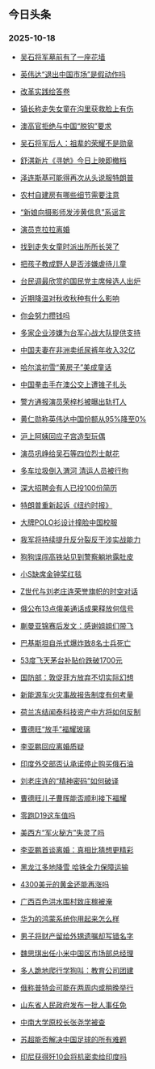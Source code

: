 ## 今日头条 
### 2025-10-18

+ [吴石将军墓前有了一座花墙](https://www.toutiao.com/trending/7561375879373717554/?category_name=topic_innerflow&event_type=hot_board&log_pb=%257B%2522category_name%2522%253A%2522topic_innerflow%2522%252C%2522cluster_type%2522%253A%25228%2522%252C%2522enter_from%2522%253A%2522click_category%2522%252C%2522entrance_hotspot%2522%253A%2522outside%2522%252C%2522event_type%2522%253A%2522hot_board%2522%252C%2522hot_board_cluster_id%2522%253A%25227561375879373717554%2522%252C%2522hot_board_impr_id%2522%253A%25222025101800131776C557C1BEE67539B866%2522%252C%2522jump_page%2522%253A%2522hot_board_page%2522%252C%2522location%2522%253A%2522news_hot_card%2522%252C%2522page_location%2522%253A%2522hot_board_page%2522%252C%2522source%2522%253A%2522trending_tab%2522%252C%2522style_id%2522%253A%252240132%2522%252C%2522title%2522%253A%2522%25E5%2590%25B4%25E7%259F%25B3%25E5%25B0%2586%25E5%2586%259B%25E5%25A2%2593%25E5%2589%258D%25E6%259C%2589%25E4%25BA%2586%25E4%25B8%2580%25E5%25BA%25A7%25E8%258A%25B1%25E5%25A2%2599%2522%257D&rank=&style_id=40132&topic_id=7561375879373717554)

+ [英伟达“退出中国市场”是假动作吗](https://www.toutiao.com/trending/7562176599236283947/?category_name=topic_innerflow&event_type=hot_board&log_pb=%257B%2522category_name%2522%253A%2522topic_innerflow%2522%252C%2522cluster_type%2522%253A%252213%2522%252C%2522enter_from%2522%253A%2522click_category%2522%252C%2522entrance_hotspot%2522%253A%2522outside%2522%252C%2522event_type%2522%253A%2522hot_board%2522%252C%2522hot_board_cluster_id%2522%253A%25227562176599236283947%2522%252C%2522hot_board_impr_id%2522%253A%25222025101800131776C557C1BEE67539B866%2522%252C%2522jump_page%2522%253A%2522hot_board_page%2522%252C%2522location%2522%253A%2522news_hot_card%2522%252C%2522page_location%2522%253A%2522hot_board_page%2522%252C%2522source%2522%253A%2522trending_tab%2522%252C%2522style_id%2522%253A%252240132%2522%252C%2522title%2522%253A%2522%25E8%258B%25B1%25E4%25BC%259F%25E8%25BE%25BE%25E2%2580%259C%25E9%2580%2580%25E5%2587%25BA%25E4%25B8%25AD%25E5%259B%25BD%25E5%25B8%2582%25E5%259C%25BA%25E2%2580%259D%25E6%2598%25AF%25E5%2581%2587%25E5%258A%25A8%25E4%25BD%259C%25E5%2590%2597%2522%257D&rank=&style_id=40132&topic_id=7562176599236283947)

+ [改革实践绘答卷](https://www.toutiao.com/article/7562087715139895808)

+ [镇长称走失女童在沟里获救脸上有伤](https://www.toutiao.com/trending/7562059366439079474/?category_name=topic_innerflow&event_type=hot_board&log_pb=%257B%2522category_name%2522%253A%2522topic_innerflow%2522%252C%2522cluster_type%2522%253A%25221%2522%252C%2522enter_from%2522%253A%2522click_category%2522%252C%2522entrance_hotspot%2522%253A%2522outside%2522%252C%2522event_type%2522%253A%2522hot_board%2522%252C%2522hot_board_cluster_id%2522%253A%25227562059366439079474%2522%252C%2522hot_board_impr_id%2522%253A%25222025101800131776C557C1BEE67539B866%2522%252C%2522jump_page%2522%253A%2522hot_board_page%2522%252C%2522location%2522%253A%2522news_hot_card%2522%252C%2522page_location%2522%253A%2522hot_board_page%2522%252C%2522source%2522%253A%2522trending_tab%2522%252C%2522style_id%2522%253A%252240132%2522%252C%2522title%2522%253A%2522%25E9%2595%2587%25E9%2595%25BF%25E7%25A7%25B0%25E8%25B5%25B0%25E5%25A4%25B1%25E5%25A5%25B3%25E7%25AB%25A5%25E5%259C%25A8%25E6%25B2%259F%25E9%2587%258C%25E8%258E%25B7%25E6%2595%2591%25E8%2584%25B8%25E4%25B8%258A%25E6%259C%2589%25E4%25BC%25A4%2522%257D&rank=&style_id=40132&topic_id=7562059366439079474)

+ [澳高官拒绝与中国“脱钩”要求](https://www.toutiao.com/trending/7561541683737968682/?category_name=topic_innerflow&event_type=hot_board&log_pb=%257B%2522category_name%2522%253A%2522topic_innerflow%2522%252C%2522cluster_type%2522%253A%25226%2522%252C%2522enter_from%2522%253A%2522click_category%2522%252C%2522entrance_hotspot%2522%253A%2522outside%2522%252C%2522event_type%2522%253A%2522hot_board%2522%252C%2522hot_board_cluster_id%2522%253A%25227561541683737968682%2522%252C%2522hot_board_impr_id%2522%253A%25222025101800131776C557C1BEE67539B866%2522%252C%2522jump_page%2522%253A%2522hot_board_page%2522%252C%2522location%2522%253A%2522news_hot_card%2522%252C%2522page_location%2522%253A%2522hot_board_page%2522%252C%2522source%2522%253A%2522trending_tab%2522%252C%2522style_id%2522%253A%252240132%2522%252C%2522title%2522%253A%2522%25E6%25BE%25B3%25E9%25AB%2598%25E5%25AE%2598%25E6%258B%2592%25E7%25BB%259D%25E4%25B8%258E%25E4%25B8%25AD%25E5%259B%25BD%25E2%2580%259C%25E8%2584%25B1%25E9%2592%25A9%25E2%2580%259D%25E8%25A6%2581%25E6%25B1%2582%2522%257D&rank=&style_id=40132&topic_id=7561541683737968682)

+ [吴石将军后人：祖辈的荣耀不是勋章](https://www.toutiao.com/trending/7561625021995843626/?category_name=topic_innerflow&event_type=hot_board&log_pb=%257B%2522category_name%2522%253A%2522topic_innerflow%2522%252C%2522cluster_type%2522%253A%25226%2522%252C%2522enter_from%2522%253A%2522click_category%2522%252C%2522entrance_hotspot%2522%253A%2522outside%2522%252C%2522event_type%2522%253A%2522hot_board%2522%252C%2522hot_board_cluster_id%2522%253A%25227561625021995843626%2522%252C%2522hot_board_impr_id%2522%253A%25222025101800131776C557C1BEE67539B866%2522%252C%2522jump_page%2522%253A%2522hot_board_page%2522%252C%2522location%2522%253A%2522news_hot_card%2522%252C%2522page_location%2522%253A%2522hot_board_page%2522%252C%2522source%2522%253A%2522trending_tab%2522%252C%2522style_id%2522%253A%252240132%2522%252C%2522title%2522%253A%2522%25E5%2590%25B4%25E7%259F%25B3%25E5%25B0%2586%25E5%2586%259B%25E5%2590%258E%25E4%25BA%25BA%25EF%25BC%259A%25E7%25A5%2596%25E8%25BE%2588%25E7%259A%2584%25E8%258D%25A3%25E8%2580%2580%25E4%25B8%258D%25E6%2598%25AF%25E5%258B%258B%25E7%25AB%25A0%2522%257D&rank=&style_id=40132&topic_id=7561625021995843626)

+ [舒淇新片《寻她》今日上映即撤档](https://www.toutiao.com/trending/7562009852328083483/?category_name=topic_innerflow&event_type=hot_board&log_pb=%257B%2522category_name%2522%253A%2522topic_innerflow%2522%252C%2522cluster_type%2522%253A%25226%2522%252C%2522enter_from%2522%253A%2522click_category%2522%252C%2522entrance_hotspot%2522%253A%2522outside%2522%252C%2522event_type%2522%253A%2522hot_board%2522%252C%2522hot_board_cluster_id%2522%253A%25227562009852328083483%2522%252C%2522hot_board_impr_id%2522%253A%25222025101800131776C557C1BEE67539B866%2522%252C%2522jump_page%2522%253A%2522hot_board_page%2522%252C%2522location%2522%253A%2522news_hot_card%2522%252C%2522page_location%2522%253A%2522hot_board_page%2522%252C%2522source%2522%253A%2522trending_tab%2522%252C%2522style_id%2522%253A%252240132%2522%252C%2522title%2522%253A%2522%25E8%2588%2592%25E6%25B7%2587%25E6%2596%25B0%25E7%2589%2587%25E3%2580%258A%25E5%25AF%25BB%25E5%25A5%25B9%25E3%2580%258B%25E4%25BB%258A%25E6%2597%25A5%25E4%25B8%258A%25E6%2598%25A0%25E5%258D%25B3%25E6%2592%25A4%25E6%25A1%25A3%2522%257D&rank=&style_id=40132&topic_id=7562009852328083483)

+ [泽连斯基可能得再次从头说服特朗普](https://www.toutiao.com/trending/7561736617245838889/?category_name=topic_innerflow&event_type=hot_board&log_pb=%257B%2522category_name%2522%253A%2522topic_innerflow%2522%252C%2522cluster_type%2522%253A%25221%2522%252C%2522enter_from%2522%253A%2522click_category%2522%252C%2522entrance_hotspot%2522%253A%2522outside%2522%252C%2522event_type%2522%253A%2522hot_board%2522%252C%2522hot_board_cluster_id%2522%253A%25227561736617245838889%2522%252C%2522hot_board_impr_id%2522%253A%25222025101800131776C557C1BEE67539B866%2522%252C%2522jump_page%2522%253A%2522hot_board_page%2522%252C%2522location%2522%253A%2522news_hot_card%2522%252C%2522page_location%2522%253A%2522hot_board_page%2522%252C%2522source%2522%253A%2522trending_tab%2522%252C%2522style_id%2522%253A%252240132%2522%252C%2522title%2522%253A%2522%25E6%25B3%25BD%25E8%25BF%259E%25E6%2596%25AF%25E5%259F%25BA%25E5%258F%25AF%25E8%2583%25BD%25E5%25BE%2597%25E5%2586%258D%25E6%25AC%25A1%25E4%25BB%258E%25E5%25A4%25B4%25E8%25AF%25B4%25E6%259C%258D%25E7%2589%25B9%25E6%259C%2597%25E6%2599%25AE%2522%257D&rank=&style_id=40132&topic_id=7561736617245838889)

+ [农村自建房有哪些细节需要注意](https://www.toutiao.com/trending/7561988317844095039/?category_name=topic_innerflow&event_type=hot_board&log_pb=%257B%2522category_name%2522%253A%2522topic_innerflow%2522%252C%2522cluster_type%2522%253A%252210%2522%252C%2522enter_from%2522%253A%2522click_category%2522%252C%2522entrance_hotspot%2522%253A%2522outside%2522%252C%2522event_type%2522%253A%2522hot_board%2522%252C%2522hot_board_cluster_id%2522%253A%25227561988317844095039%2522%252C%2522hot_board_impr_id%2522%253A%25222025101800131776C557C1BEE67539B866%2522%252C%2522jump_page%2522%253A%2522hot_board_page%2522%252C%2522location%2522%253A%2522news_hot_card%2522%252C%2522page_location%2522%253A%2522hot_board_page%2522%252C%2522source%2522%253A%2522trending_tab%2522%252C%2522style_id%2522%253A%252240132%2522%252C%2522title%2522%253A%2522%25E5%2586%259C%25E6%259D%2591%25E8%2587%25AA%25E5%25BB%25BA%25E6%2588%25BF%25E6%259C%2589%25E5%2593%25AA%25E4%25BA%259B%25E7%25BB%2586%25E8%258A%2582%25E9%259C%2580%25E8%25A6%2581%25E6%25B3%25A8%25E6%2584%258F%2522%257D&rank=&style_id=40132&topic_id=7561988317844095039)

+ [“新娘向摄影师发涉黄信息”系谣言](https://www.toutiao.com/trending/7561730630703222323/?category_name=topic_innerflow&event_type=hot_board&log_pb=%257B%2522category_name%2522%253A%2522topic_innerflow%2522%252C%2522cluster_type%2522%253A%25222%2522%252C%2522enter_from%2522%253A%2522click_category%2522%252C%2522entrance_hotspot%2522%253A%2522outside%2522%252C%2522event_type%2522%253A%2522hot_board%2522%252C%2522hot_board_cluster_id%2522%253A%25227561730630703222323%2522%252C%2522hot_board_impr_id%2522%253A%25222025101800131776C557C1BEE67539B866%2522%252C%2522jump_page%2522%253A%2522hot_board_page%2522%252C%2522location%2522%253A%2522news_hot_card%2522%252C%2522page_location%2522%253A%2522hot_board_page%2522%252C%2522source%2522%253A%2522trending_tab%2522%252C%2522style_id%2522%253A%252240132%2522%252C%2522title%2522%253A%2522%25E2%2580%259C%25E6%2596%25B0%25E5%25A8%2598%25E5%2590%2591%25E6%2591%2584%25E5%25BD%25B1%25E5%25B8%2588%25E5%258F%2591%25E6%25B6%2589%25E9%25BB%2584%25E4%25BF%25A1%25E6%2581%25AF%25E2%2580%259D%25E7%25B3%25BB%25E8%25B0%25A3%25E8%25A8%2580%2522%257D&rank=&style_id=40132&topic_id=7561730630703222323)

+ [演员克拉拉离婚](https://www.toutiao.com/trending/7561995985908695082/?category_name=topic_innerflow&event_type=hot_board&log_pb=%257B%2522category_name%2522%253A%2522topic_innerflow%2522%252C%2522cluster_type%2522%253A%25226%2522%252C%2522enter_from%2522%253A%2522click_category%2522%252C%2522entrance_hotspot%2522%253A%2522outside%2522%252C%2522event_type%2522%253A%2522hot_board%2522%252C%2522hot_board_cluster_id%2522%253A%25227561995985908695082%2522%252C%2522hot_board_impr_id%2522%253A%25222025101800131776C557C1BEE67539B866%2522%252C%2522jump_page%2522%253A%2522hot_board_page%2522%252C%2522location%2522%253A%2522news_hot_card%2522%252C%2522page_location%2522%253A%2522hot_board_page%2522%252C%2522source%2522%253A%2522trending_tab%2522%252C%2522style_id%2522%253A%252240132%2522%252C%2522title%2522%253A%2522%25E6%25BC%2594%25E5%2591%2598%25E5%2585%258B%25E6%258B%2589%25E6%258B%2589%25E7%25A6%25BB%25E5%25A9%259A%2522%257D&rank=&style_id=40132&topic_id=7561995985908695082)

+ [找到走失女童时派出所所长哭了](https://www.toutiao.com/trending/7561737908265664562/?category_name=topic_innerflow&event_type=hot_board&log_pb=%257B%2522category_name%2522%253A%2522topic_innerflow%2522%252C%2522cluster_type%2522%253A%25226%2522%252C%2522enter_from%2522%253A%2522click_category%2522%252C%2522entrance_hotspot%2522%253A%2522outside%2522%252C%2522event_type%2522%253A%2522hot_board%2522%252C%2522hot_board_cluster_id%2522%253A%25227561737908265664562%2522%252C%2522hot_board_impr_id%2522%253A%25222025101800131776C557C1BEE67539B866%2522%252C%2522jump_page%2522%253A%2522hot_board_page%2522%252C%2522location%2522%253A%2522news_hot_card%2522%252C%2522page_location%2522%253A%2522hot_board_page%2522%252C%2522source%2522%253A%2522trending_tab%2522%252C%2522style_id%2522%253A%252240132%2522%252C%2522title%2522%253A%2522%25E6%2589%25BE%25E5%2588%25B0%25E8%25B5%25B0%25E5%25A4%25B1%25E5%25A5%25B3%25E7%25AB%25A5%25E6%2597%25B6%25E6%25B4%25BE%25E5%2587%25BA%25E6%2589%2580%25E6%2589%2580%25E9%2595%25BF%25E5%2593%25AD%25E4%25BA%2586%2522%257D&rank=&style_id=40132&topic_id=7561737908265664562)

+ [把孩子教成野人是否涉嫌虐待儿童](https://www.toutiao.com/trending/7561737897838428199/?category_name=topic_innerflow&event_type=hot_board&log_pb=%257B%2522category_name%2522%253A%2522topic_innerflow%2522%252C%2522cluster_type%2522%253A%25228%2522%252C%2522enter_from%2522%253A%2522click_category%2522%252C%2522entrance_hotspot%2522%253A%2522outside%2522%252C%2522event_type%2522%253A%2522hot_board%2522%252C%2522hot_board_cluster_id%2522%253A%25227561737897838428199%2522%252C%2522hot_board_impr_id%2522%253A%25222025101800131776C557C1BEE67539B866%2522%252C%2522jump_page%2522%253A%2522hot_board_page%2522%252C%2522location%2522%253A%2522news_hot_card%2522%252C%2522page_location%2522%253A%2522hot_board_page%2522%252C%2522source%2522%253A%2522trending_tab%2522%252C%2522style_id%2522%253A%252240132%2522%252C%2522title%2522%253A%2522%25E6%258A%258A%25E5%25AD%25A9%25E5%25AD%2590%25E6%2595%2599%25E6%2588%2590%25E9%2587%258E%25E4%25BA%25BA%25E6%2598%25AF%25E5%2590%25A6%25E6%25B6%2589%25E5%25AB%258C%25E8%2599%2590%25E5%25BE%2585%25E5%2584%25BF%25E7%25AB%25A5%2522%257D&rank=&style_id=40132&topic_id=7561737897838428199)

+ [台民调最欣赏的国民党主席候选人出炉](https://www.toutiao.com/trending/7562141341514206756/?category_name=topic_innerflow&event_type=hot_board&log_pb=%257B%2522category_name%2522%253A%2522topic_innerflow%2522%252C%2522cluster_type%2522%253A%252213%2522%252C%2522enter_from%2522%253A%2522click_category%2522%252C%2522entrance_hotspot%2522%253A%2522outside%2522%252C%2522event_type%2522%253A%2522hot_board%2522%252C%2522hot_board_cluster_id%2522%253A%25227562141341514206756%2522%252C%2522hot_board_impr_id%2522%253A%25222025101800131776C557C1BEE67539B866%2522%252C%2522jump_page%2522%253A%2522hot_board_page%2522%252C%2522location%2522%253A%2522news_hot_card%2522%252C%2522page_location%2522%253A%2522hot_board_page%2522%252C%2522source%2522%253A%2522trending_tab%2522%252C%2522style_id%2522%253A%252240132%2522%252C%2522title%2522%253A%2522%25E5%258F%25B0%25E6%25B0%2591%25E8%25B0%2583%25E6%259C%2580%25E6%25AC%25A3%25E8%25B5%258F%25E7%259A%2584%25E5%259B%25BD%25E6%25B0%2591%25E5%2585%259A%25E4%25B8%25BB%25E5%25B8%25AD%25E5%2580%2599%25E9%2580%2589%25E4%25BA%25BA%25E5%2587%25BA%25E7%2582%2589%2522%257D&rank=&style_id=40132&topic_id=7562141341514206756)

+ [近期降温对秋收秋种有什么影响](https://www.toutiao.com/trending/7561736617245871657/?category_name=topic_innerflow&event_type=hot_board&log_pb=%257B%2522category_name%2522%253A%2522topic_innerflow%2522%252C%2522cluster_type%2522%253A%25221%2522%252C%2522enter_from%2522%253A%2522click_category%2522%252C%2522entrance_hotspot%2522%253A%2522outside%2522%252C%2522event_type%2522%253A%2522hot_board%2522%252C%2522hot_board_cluster_id%2522%253A%25227561736617245871657%2522%252C%2522hot_board_impr_id%2522%253A%25222025101800131776C557C1BEE67539B866%2522%252C%2522jump_page%2522%253A%2522hot_board_page%2522%252C%2522location%2522%253A%2522news_hot_card%2522%252C%2522page_location%2522%253A%2522hot_board_page%2522%252C%2522source%2522%253A%2522trending_tab%2522%252C%2522style_id%2522%253A%252240132%2522%252C%2522title%2522%253A%2522%25E8%25BF%2591%25E6%259C%259F%25E9%2599%258D%25E6%25B8%25A9%25E5%25AF%25B9%25E7%25A7%258B%25E6%2594%25B6%25E7%25A7%258B%25E7%25A7%258D%25E6%259C%2589%25E4%25BB%2580%25E4%25B9%2588%25E5%25BD%25B1%25E5%2593%258D%2522%257D&rank=&style_id=40132&topic_id=7561736617245871657)

+ [你会努力攒钱吗](https://www.toutiao.com/trending/7561937621996535858/?category_name=topic_innerflow&event_type=hot_board&log_pb=%257B%2522category_name%2522%253A%2522topic_innerflow%2522%252C%2522cluster_type%2522%253A%252210%2522%252C%2522enter_from%2522%253A%2522click_category%2522%252C%2522entrance_hotspot%2522%253A%2522outside%2522%252C%2522event_type%2522%253A%2522hot_board%2522%252C%2522hot_board_cluster_id%2522%253A%25227561937621996535858%2522%252C%2522hot_board_impr_id%2522%253A%25222025101800131776C557C1BEE67539B866%2522%252C%2522jump_page%2522%253A%2522hot_board_page%2522%252C%2522location%2522%253A%2522news_hot_card%2522%252C%2522page_location%2522%253A%2522hot_board_page%2522%252C%2522source%2522%253A%2522trending_tab%2522%252C%2522style_id%2522%253A%252240132%2522%252C%2522title%2522%253A%2522%25E4%25BD%25A0%25E4%25BC%259A%25E5%258A%25AA%25E5%258A%259B%25E6%2594%2592%25E9%2592%25B1%25E5%2590%2597%2522%257D&rank=&style_id=40132&topic_id=7561937621996535858)

+ [多家企业涉嫌为台军心战大队提供支持](https://www.toutiao.com/trending/7561972369238474791/?category_name=topic_innerflow&event_type=hot_board&log_pb=%257B%2522category_name%2522%253A%2522topic_innerflow%2522%252C%2522cluster_type%2522%253A%25226%2522%252C%2522enter_from%2522%253A%2522click_category%2522%252C%2522entrance_hotspot%2522%253A%2522outside%2522%252C%2522event_type%2522%253A%2522hot_board%2522%252C%2522hot_board_cluster_id%2522%253A%25227561972369238474791%2522%252C%2522hot_board_impr_id%2522%253A%25222025101800131776C557C1BEE67539B866%2522%252C%2522jump_page%2522%253A%2522hot_board_page%2522%252C%2522location%2522%253A%2522news_hot_card%2522%252C%2522page_location%2522%253A%2522hot_board_page%2522%252C%2522source%2522%253A%2522trending_tab%2522%252C%2522style_id%2522%253A%252240132%2522%252C%2522title%2522%253A%2522%25E5%25A4%259A%25E5%25AE%25B6%25E4%25BC%2581%25E4%25B8%259A%25E6%25B6%2589%25E5%25AB%258C%25E4%25B8%25BA%25E5%258F%25B0%25E5%2586%259B%25E5%25BF%2583%25E6%2588%2598%25E5%25A4%25A7%25E9%2598%259F%25E6%258F%2590%25E4%25BE%259B%25E6%2594%25AF%25E6%258C%2581%2522%257D&rank=&style_id=40132&topic_id=7561972369238474791)

+ [中国夫妻在非洲卖纸尿裤年收入32亿](https://www.toutiao.com/trending/7561793067545067583/?category_name=topic_innerflow&event_type=hot_board&log_pb=%257B%2522category_name%2522%253A%2522topic_innerflow%2522%252C%2522cluster_type%2522%253A%25226%2522%252C%2522enter_from%2522%253A%2522click_category%2522%252C%2522entrance_hotspot%2522%253A%2522outside%2522%252C%2522event_type%2522%253A%2522hot_board%2522%252C%2522hot_board_cluster_id%2522%253A%25227561793067545067583%2522%252C%2522hot_board_impr_id%2522%253A%25222025101800131776C557C1BEE67539B866%2522%252C%2522jump_page%2522%253A%2522hot_board_page%2522%252C%2522location%2522%253A%2522news_hot_card%2522%252C%2522page_location%2522%253A%2522hot_board_page%2522%252C%2522source%2522%253A%2522trending_tab%2522%252C%2522style_id%2522%253A%252240132%2522%252C%2522title%2522%253A%2522%25E4%25B8%25AD%25E5%259B%25BD%25E5%25A4%25AB%25E5%25A6%25BB%25E5%259C%25A8%25E9%259D%259E%25E6%25B4%25B2%25E5%258D%2596%25E7%25BA%25B8%25E5%25B0%25BF%25E8%25A3%25A4%25E5%25B9%25B4%25E6%2594%25B6%25E5%2585%25A532%25E4%25BA%25BF%2522%257D&rank=&style_id=40132&topic_id=7561793067545067583)

+ [哈尔滨初雪“黄房子”美成童话](https://www.toutiao.com/trending/7562107338557079588/?category_name=topic_innerflow&event_type=hot_board&log_pb=%257B%2522category_name%2522%253A%2522topic_innerflow%2522%252C%2522cluster_type%2522%253A%25226%2522%252C%2522enter_from%2522%253A%2522click_category%2522%252C%2522entrance_hotspot%2522%253A%2522outside%2522%252C%2522event_type%2522%253A%2522hot_board%2522%252C%2522hot_board_cluster_id%2522%253A%25227562107338557079588%2522%252C%2522hot_board_impr_id%2522%253A%25222025101800131776C557C1BEE67539B866%2522%252C%2522jump_page%2522%253A%2522hot_board_page%2522%252C%2522location%2522%253A%2522news_hot_card%2522%252C%2522page_location%2522%253A%2522hot_board_page%2522%252C%2522source%2522%253A%2522trending_tab%2522%252C%2522style_id%2522%253A%252240132%2522%252C%2522title%2522%253A%2522%25E5%2593%2588%25E5%25B0%2594%25E6%25BB%25A8%25E5%2588%259D%25E9%259B%25AA%25E2%2580%259C%25E9%25BB%2584%25E6%2588%25BF%25E5%25AD%2590%25E2%2580%259D%25E7%25BE%258E%25E6%2588%2590%25E7%25AB%25A5%25E8%25AF%259D%2522%257D&rank=&style_id=40132&topic_id=7562107338557079588)

+ [中国拳击手在澳公交上遭锥子扎头](https://www.toutiao.com/trending/7561789757849305097/?category_name=topic_innerflow&event_type=hot_board&log_pb=%257B%2522category_name%2522%253A%2522topic_innerflow%2522%252C%2522cluster_type%2522%253A%25228%2522%252C%2522enter_from%2522%253A%2522click_category%2522%252C%2522entrance_hotspot%2522%253A%2522outside%2522%252C%2522event_type%2522%253A%2522hot_board%2522%252C%2522hot_board_cluster_id%2522%253A%25227561789757849305097%2522%252C%2522hot_board_impr_id%2522%253A%25222025101800131776C557C1BEE67539B866%2522%252C%2522jump_page%2522%253A%2522hot_board_page%2522%252C%2522location%2522%253A%2522news_hot_card%2522%252C%2522page_location%2522%253A%2522hot_board_page%2522%252C%2522source%2522%253A%2522trending_tab%2522%252C%2522style_id%2522%253A%252240132%2522%252C%2522title%2522%253A%2522%25E4%25B8%25AD%25E5%259B%25BD%25E6%258B%25B3%25E5%2587%25BB%25E6%2589%258B%25E5%259C%25A8%25E6%25BE%25B3%25E5%2585%25AC%25E4%25BA%25A4%25E4%25B8%258A%25E9%2581%25AD%25E9%2594%25A5%25E5%25AD%2590%25E6%2589%258E%25E5%25A4%25B4%2522%257D&rank=&style_id=40132&topic_id=7561789757849305097)

+ [警方通报演员荣梓杉被曝出轨打人](https://www.toutiao.com/trending/7562187040910049326/?category_name=topic_innerflow&event_type=hot_board&log_pb=%257B%2522category_name%2522%253A%2522topic_innerflow%2522%252C%2522cluster_type%2522%253A%25222%2522%252C%2522enter_from%2522%253A%2522click_category%2522%252C%2522entrance_hotspot%2522%253A%2522outside%2522%252C%2522event_type%2522%253A%2522hot_board%2522%252C%2522hot_board_cluster_id%2522%253A%25227562187040910049326%2522%252C%2522hot_board_impr_id%2522%253A%25222025101800131776C557C1BEE67539B866%2522%252C%2522jump_page%2522%253A%2522hot_board_page%2522%252C%2522location%2522%253A%2522news_hot_card%2522%252C%2522page_location%2522%253A%2522hot_board_page%2522%252C%2522source%2522%253A%2522trending_tab%2522%252C%2522style_id%2522%253A%252240132%2522%252C%2522title%2522%253A%2522%25E8%25AD%25A6%25E6%2596%25B9%25E9%2580%259A%25E6%258A%25A5%25E6%25BC%2594%25E5%2591%2598%25E8%258D%25A3%25E6%25A2%2593%25E6%259D%2589%25E8%25A2%25AB%25E6%259B%259D%25E5%2587%25BA%25E8%25BD%25A8%25E6%2589%2593%25E4%25BA%25BA%2522%257D&rank=&style_id=40132&topic_id=7562187040910049326)

+ [黄仁勋称英伟达中国份额从95%降至0%](https://www.toutiao.com/trending/7562084353090522687/?category_name=topic_innerflow&event_type=hot_board&log_pb=%257B%2522category_name%2522%253A%2522topic_innerflow%2522%252C%2522cluster_type%2522%253A%25225%2522%252C%2522enter_from%2522%253A%2522click_category%2522%252C%2522entrance_hotspot%2522%253A%2522outside%2522%252C%2522event_type%2522%253A%2522hot_board%2522%252C%2522hot_board_cluster_id%2522%253A%25227562084353090522687%2522%252C%2522hot_board_impr_id%2522%253A%25222025101800131776C557C1BEE67539B866%2522%252C%2522jump_page%2522%253A%2522hot_board_page%2522%252C%2522location%2522%253A%2522news_hot_card%2522%252C%2522page_location%2522%253A%2522hot_board_page%2522%252C%2522source%2522%253A%2522trending_tab%2522%252C%2522style_id%2522%253A%252240132%2522%252C%2522title%2522%253A%2522%25E9%25BB%2584%25E4%25BB%2581%25E5%258B%258B%25E7%25A7%25B0%25E8%258B%25B1%25E4%25BC%259F%25E8%25BE%25BE%25E4%25B8%25AD%25E5%259B%25BD%25E4%25BB%25BD%25E9%25A2%259D%25E4%25BB%258E95%2525%25E9%2599%258D%25E8%2587%25B30%2525%2522%257D&rank=&style_id=40132&topic_id=7562084353090522687)

+ [沪上阿姨回应子宫造型玩偶](https://www.toutiao.com/trending/7561755730077777983/?category_name=topic_innerflow&event_type=hot_board&log_pb=%257B%2522category_name%2522%253A%2522topic_innerflow%2522%252C%2522cluster_type%2522%253A%25221%2522%252C%2522enter_from%2522%253A%2522click_category%2522%252C%2522entrance_hotspot%2522%253A%2522outside%2522%252C%2522event_type%2522%253A%2522hot_board%2522%252C%2522hot_board_cluster_id%2522%253A%25227561755730077777983%2522%252C%2522hot_board_impr_id%2522%253A%25222025101800131776C557C1BEE67539B866%2522%252C%2522jump_page%2522%253A%2522hot_board_page%2522%252C%2522location%2522%253A%2522news_hot_card%2522%252C%2522page_location%2522%253A%2522hot_board_page%2522%252C%2522source%2522%253A%2522trending_tab%2522%252C%2522style_id%2522%253A%252240132%2522%252C%2522title%2522%253A%2522%25E6%25B2%25AA%25E4%25B8%258A%25E9%2598%25BF%25E5%25A7%25A8%25E5%259B%259E%25E5%25BA%2594%25E5%25AD%2590%25E5%25AE%25AB%25E9%2580%25A0%25E5%259E%258B%25E7%258E%25A9%25E5%2581%25B6%2522%257D&rank=&style_id=40132&topic_id=7561755730077777983)

+ [演员巩峥给吴石等四位烈士献花](https://www.toutiao.com/trending/7561666837751447594/?category_name=topic_innerflow&event_type=hot_board&log_pb=%257B%2522category_name%2522%253A%2522topic_innerflow%2522%252C%2522cluster_type%2522%253A%25226%2522%252C%2522enter_from%2522%253A%2522click_category%2522%252C%2522entrance_hotspot%2522%253A%2522outside%2522%252C%2522event_type%2522%253A%2522hot_board%2522%252C%2522hot_board_cluster_id%2522%253A%25227561666837751447594%2522%252C%2522hot_board_impr_id%2522%253A%25222025101800131776C557C1BEE67539B866%2522%252C%2522jump_page%2522%253A%2522hot_board_page%2522%252C%2522location%2522%253A%2522news_hot_card%2522%252C%2522page_location%2522%253A%2522hot_board_page%2522%252C%2522source%2522%253A%2522trending_tab%2522%252C%2522style_id%2522%253A%252240132%2522%252C%2522title%2522%253A%2522%25E6%25BC%2594%25E5%2591%2598%25E5%25B7%25A9%25E5%25B3%25A5%25E7%25BB%2599%25E5%2590%25B4%25E7%259F%25B3%25E7%25AD%2589%25E5%259B%259B%25E4%25BD%258D%25E7%2583%2588%25E5%25A3%25AB%25E7%258C%25AE%25E8%258A%25B1%2522%257D&rank=&style_id=40132&topic_id=7561666837751447594)

+ [多车垃圾倒入渭河 清运人员被行拘](https://www.toutiao.com/trending/7562176033319816750/?category_name=topic_innerflow&event_type=hot_board&log_pb=%257B%2522category_name%2522%253A%2522topic_innerflow%2522%252C%2522cluster_type%2522%253A%25225%2522%252C%2522enter_from%2522%253A%2522click_category%2522%252C%2522entrance_hotspot%2522%253A%2522outside%2522%252C%2522event_type%2522%253A%2522hot_board%2522%252C%2522hot_board_cluster_id%2522%253A%25227562176033319816750%2522%252C%2522hot_board_impr_id%2522%253A%25222025101800131776C557C1BEE67539B866%2522%252C%2522jump_page%2522%253A%2522hot_board_page%2522%252C%2522location%2522%253A%2522news_hot_card%2522%252C%2522page_location%2522%253A%2522hot_board_page%2522%252C%2522source%2522%253A%2522trending_tab%2522%252C%2522style_id%2522%253A%252240132%2522%252C%2522title%2522%253A%2522%25E5%25A4%259A%25E8%25BD%25A6%25E5%259E%2583%25E5%259C%25BE%25E5%2580%2592%25E5%2585%25A5%25E6%25B8%25AD%25E6%25B2%25B3%2B%25E6%25B8%2585%25E8%25BF%2590%25E4%25BA%25BA%25E5%2591%2598%25E8%25A2%25AB%25E8%25A1%258C%25E6%258B%2598%2522%257D&rank=&style_id=40132&topic_id=7562176033319816750)

+ [深大招聘会有人已投100份简历](https://www.toutiao.com/trending/7561841534573101083/?category_name=topic_innerflow&event_type=hot_board&log_pb=%257B%2522category_name%2522%253A%2522topic_innerflow%2522%252C%2522cluster_type%2522%253A%25220%2522%252C%2522enter_from%2522%253A%2522click_category%2522%252C%2522entrance_hotspot%2522%253A%2522outside%2522%252C%2522event_type%2522%253A%2522hot_board%2522%252C%2522hot_board_cluster_id%2522%253A%25227561841534573101083%2522%252C%2522hot_board_impr_id%2522%253A%25222025101800131776C557C1BEE67539B866%2522%252C%2522jump_page%2522%253A%2522hot_board_page%2522%252C%2522location%2522%253A%2522news_hot_card%2522%252C%2522page_location%2522%253A%2522hot_board_page%2522%252C%2522source%2522%253A%2522trending_tab%2522%252C%2522style_id%2522%253A%252240132%2522%252C%2522title%2522%253A%2522%25E6%25B7%25B1%25E5%25A4%25A7%25E6%258B%259B%25E8%2581%2598%25E4%25BC%259A%25E6%259C%2589%25E4%25BA%25BA%25E5%25B7%25B2%25E6%258A%2595100%25E4%25BB%25BD%25E7%25AE%2580%25E5%258E%2586%2522%257D&rank=&style_id=40132&topic_id=7561841534573101083)

+ [特朗普重新起诉《纽约时报》](https://www.toutiao.com/trending/7561736617245904425/?category_name=topic_innerflow&event_type=hot_board&log_pb=%257B%2522category_name%2522%253A%2522topic_innerflow%2522%252C%2522cluster_type%2522%253A%25222%2522%252C%2522enter_from%2522%253A%2522click_category%2522%252C%2522entrance_hotspot%2522%253A%2522outside%2522%252C%2522event_type%2522%253A%2522hot_board%2522%252C%2522hot_board_cluster_id%2522%253A%25227561736617245904425%2522%252C%2522hot_board_impr_id%2522%253A%25222025101800131776C557C1BEE67539B866%2522%252C%2522jump_page%2522%253A%2522hot_board_page%2522%252C%2522location%2522%253A%2522news_hot_card%2522%252C%2522page_location%2522%253A%2522hot_board_page%2522%252C%2522source%2522%253A%2522trending_tab%2522%252C%2522style_id%2522%253A%252240132%2522%252C%2522title%2522%253A%2522%25E7%2589%25B9%25E6%259C%2597%25E6%2599%25AE%25E9%2587%258D%25E6%2596%25B0%25E8%25B5%25B7%25E8%25AF%2589%25E3%2580%258A%25E7%25BA%25BD%25E7%25BA%25A6%25E6%2597%25B6%25E6%258A%25A5%25E3%2580%258B%2522%257D&rank=&style_id=40132&topic_id=7561736617245904425)

+ [大牌POLO衫设计撞脸中国校服](https://www.toutiao.com/trending/7561649893782880319/?category_name=topic_innerflow&event_type=hot_board&log_pb=%257B%2522category_name%2522%253A%2522topic_innerflow%2522%252C%2522cluster_type%2522%253A%25221%2522%252C%2522enter_from%2522%253A%2522click_category%2522%252C%2522entrance_hotspot%2522%253A%2522outside%2522%252C%2522event_type%2522%253A%2522hot_board%2522%252C%2522hot_board_cluster_id%2522%253A%25227561649893782880319%2522%252C%2522hot_board_impr_id%2522%253A%25222025101800131776C557C1BEE67539B866%2522%252C%2522jump_page%2522%253A%2522hot_board_page%2522%252C%2522location%2522%253A%2522news_hot_card%2522%252C%2522page_location%2522%253A%2522hot_board_page%2522%252C%2522source%2522%253A%2522trending_tab%2522%252C%2522style_id%2522%253A%252240132%2522%252C%2522title%2522%253A%2522%25E5%25A4%25A7%25E7%2589%258CPOLO%25E8%25A1%25AB%25E8%25AE%25BE%25E8%25AE%25A1%25E6%2592%259E%25E8%2584%25B8%25E4%25B8%25AD%25E5%259B%25BD%25E6%25A0%25A1%25E6%259C%258D%2522%257D&rank=&style_id=40132&topic_id=7561649893782880319)

+ [我军将持续提升反分裂反干涉实战能力](https://www.toutiao.com/trending/7562134051919298579/?category_name=topic_innerflow&event_type=hot_board&log_pb=%257B%2522category_name%2522%253A%2522topic_innerflow%2522%252C%2522cluster_type%2522%253A%25220%2522%252C%2522enter_from%2522%253A%2522click_category%2522%252C%2522entrance_hotspot%2522%253A%2522outside%2522%252C%2522event_type%2522%253A%2522hot_board%2522%252C%2522hot_board_cluster_id%2522%253A%25227562134051919298579%2522%252C%2522hot_board_impr_id%2522%253A%25222025101800131776C557C1BEE67539B866%2522%252C%2522jump_page%2522%253A%2522hot_board_page%2522%252C%2522location%2522%253A%2522news_hot_card%2522%252C%2522page_location%2522%253A%2522hot_board_page%2522%252C%2522source%2522%253A%2522trending_tab%2522%252C%2522style_id%2522%253A%252240132%2522%252C%2522title%2522%253A%2522%25E6%2588%2591%25E5%2586%259B%25E5%25B0%2586%25E6%258C%2581%25E7%25BB%25AD%25E6%258F%2590%25E5%258D%2587%25E5%258F%258D%25E5%2588%2586%25E8%25A3%2582%25E5%258F%258D%25E5%25B9%25B2%25E6%25B6%2589%25E5%25AE%259E%25E6%2588%2598%25E8%2583%25BD%25E5%258A%259B%2522%257D&rank=&style_id=40132&topic_id=7562134051919298579)

+ [狗狗误闯高铁站见到警察躺地露肚皮](https://www.toutiao.com/trending/7562020773741969454/?category_name=topic_innerflow&event_type=hot_board&log_pb=%257B%2522category_name%2522%253A%2522topic_innerflow%2522%252C%2522cluster_type%2522%253A%25226%2522%252C%2522enter_from%2522%253A%2522click_category%2522%252C%2522entrance_hotspot%2522%253A%2522outside%2522%252C%2522event_type%2522%253A%2522hot_board%2522%252C%2522hot_board_cluster_id%2522%253A%25227562020773741969454%2522%252C%2522hot_board_impr_id%2522%253A%25222025101800131776C557C1BEE67539B866%2522%252C%2522jump_page%2522%253A%2522hot_board_page%2522%252C%2522location%2522%253A%2522news_hot_card%2522%252C%2522page_location%2522%253A%2522hot_board_page%2522%252C%2522source%2522%253A%2522trending_tab%2522%252C%2522style_id%2522%253A%252240132%2522%252C%2522title%2522%253A%2522%25E7%258B%2597%25E7%258B%2597%25E8%25AF%25AF%25E9%2597%25AF%25E9%25AB%2598%25E9%2593%2581%25E7%25AB%2599%25E8%25A7%2581%25E5%2588%25B0%25E8%25AD%25A6%25E5%25AF%259F%25E8%25BA%25BA%25E5%259C%25B0%25E9%259C%25B2%25E8%2582%259A%25E7%259A%25AE%2522%257D&rank=&style_id=40132&topic_id=7562020773741969454)

+ [小S缺席金钟奖红毯](https://www.toutiao.com/trending/7561294685122330665/?category_name=topic_innerflow&event_type=hot_board&log_pb=%257B%2522category_name%2522%253A%2522topic_innerflow%2522%252C%2522cluster_type%2522%253A%25224%2522%252C%2522enter_from%2522%253A%2522click_category%2522%252C%2522entrance_hotspot%2522%253A%2522outside%2522%252C%2522event_type%2522%253A%2522hot_board%2522%252C%2522hot_board_cluster_id%2522%253A%25227561294685122330665%2522%252C%2522hot_board_impr_id%2522%253A%25222025101800131776C557C1BEE67539B866%2522%252C%2522jump_page%2522%253A%2522hot_board_page%2522%252C%2522location%2522%253A%2522news_hot_card%2522%252C%2522page_location%2522%253A%2522hot_board_page%2522%252C%2522source%2522%253A%2522trending_tab%2522%252C%2522style_id%2522%253A%252240132%2522%252C%2522title%2522%253A%2522%25E5%25B0%258FS%25E7%25BC%25BA%25E5%25B8%25AD%25E9%2587%2591%25E9%2592%259F%25E5%25A5%2596%25E7%25BA%25A2%25E6%25AF%25AF%2522%257D&rank=&style_id=40132&topic_id=7561294685122330665)

+ [Z世代与刘老庄连荣誉旗帜的时空对话](https://www.toutiao.com/trending/7561663299415949348/?category_name=topic_innerflow&event_type=hot_board&log_pb=%257B%2522category_name%2522%253A%2522topic_innerflow%2522%252C%2522cluster_type%2522%253A%25223%2522%252C%2522enter_from%2522%253A%2522click_category%2522%252C%2522entrance_hotspot%2522%253A%2522outside%2522%252C%2522event_type%2522%253A%2522hot_board%2522%252C%2522hot_board_cluster_id%2522%253A%25227561663299415949348%2522%252C%2522hot_board_impr_id%2522%253A%25222025101800131776C557C1BEE67539B866%2522%252C%2522jump_page%2522%253A%2522hot_board_page%2522%252C%2522location%2522%253A%2522news_hot_card%2522%252C%2522page_location%2522%253A%2522hot_board_page%2522%252C%2522source%2522%253A%2522trending_tab%2522%252C%2522style_id%2522%253A%252240132%2522%252C%2522title%2522%253A%2522Z%25E4%25B8%2596%25E4%25BB%25A3%25E4%25B8%258E%25E5%2588%2598%25E8%2580%2581%25E5%25BA%2584%25E8%25BF%259E%25E8%258D%25A3%25E8%25AA%2589%25E6%2597%2597%25E5%25B8%259C%25E7%259A%2584%25E6%2597%25B6%25E7%25A9%25BA%25E5%25AF%25B9%25E8%25AF%259D%2522%257D&rank=&style_id=40132&topic_id=7561663299415949348)

+ [俄公布13点俄美通话成果释放何信号](https://www.toutiao.com/trending/7561650755654090790/?category_name=topic_innerflow&event_type=hot_board&log_pb=%257B%2522category_name%2522%253A%2522topic_innerflow%2522%252C%2522cluster_type%2522%253A%25221%2522%252C%2522enter_from%2522%253A%2522click_category%2522%252C%2522entrance_hotspot%2522%253A%2522outside%2522%252C%2522event_type%2522%253A%2522hot_board%2522%252C%2522hot_board_cluster_id%2522%253A%25227561650755654090790%2522%252C%2522hot_board_impr_id%2522%253A%25222025101800131776C557C1BEE67539B866%2522%252C%2522jump_page%2522%253A%2522hot_board_page%2522%252C%2522location%2522%253A%2522news_hot_card%2522%252C%2522page_location%2522%253A%2522hot_board_page%2522%252C%2522source%2522%253A%2522trending_tab%2522%252C%2522style_id%2522%253A%252240132%2522%252C%2522title%2522%253A%2522%25E4%25BF%2584%25E5%2585%25AC%25E5%25B8%258313%25E7%2582%25B9%25E4%25BF%2584%25E7%25BE%258E%25E9%2580%259A%25E8%25AF%259D%25E6%2588%2590%25E6%259E%259C%25E9%2587%258A%25E6%2594%25BE%25E4%25BD%2595%25E4%25BF%25A1%25E5%258F%25B7%2522%257D&rank=&style_id=40132&topic_id=7561650755654090790)

+ [蒯曼亚锦赛后发文：感谢姐姐们带飞](https://www.toutiao.com/trending/7561434537277833259/?category_name=topic_innerflow&event_type=hot_board&log_pb=%257B%2522category_name%2522%253A%2522topic_innerflow%2522%252C%2522cluster_type%2522%253A%25226%2522%252C%2522enter_from%2522%253A%2522click_category%2522%252C%2522entrance_hotspot%2522%253A%2522outside%2522%252C%2522event_type%2522%253A%2522hot_board%2522%252C%2522hot_board_cluster_id%2522%253A%25227561434537277833259%2522%252C%2522hot_board_impr_id%2522%253A%25222025101800131776C557C1BEE67539B866%2522%252C%2522jump_page%2522%253A%2522hot_board_page%2522%252C%2522location%2522%253A%2522news_hot_card%2522%252C%2522page_location%2522%253A%2522hot_board_page%2522%252C%2522source%2522%253A%2522trending_tab%2522%252C%2522style_id%2522%253A%252240132%2522%252C%2522title%2522%253A%2522%25E8%2592%25AF%25E6%259B%25BC%25E4%25BA%259A%25E9%2594%25A6%25E8%25B5%259B%25E5%2590%258E%25E5%258F%2591%25E6%2596%2587%25EF%25BC%259A%25E6%2584%259F%25E8%25B0%25A2%25E5%25A7%2590%25E5%25A7%2590%25E4%25BB%25AC%25E5%25B8%25A6%25E9%25A3%259E%2522%257D&rank=&style_id=40132&topic_id=7561434537277833259)

+ [巴基斯坦自杀式爆炸致8名士兵死亡](https://www.toutiao.com/trending/7562136532456521770/?category_name=topic_innerflow&event_type=hot_board&log_pb=%257B%2522category_name%2522%253A%2522topic_innerflow%2522%252C%2522cluster_type%2522%253A%25220%2522%252C%2522enter_from%2522%253A%2522click_category%2522%252C%2522entrance_hotspot%2522%253A%2522outside%2522%252C%2522event_type%2522%253A%2522hot_board%2522%252C%2522hot_board_cluster_id%2522%253A%25227562136532456521770%2522%252C%2522hot_board_impr_id%2522%253A%25222025101800131776C557C1BEE67539B866%2522%252C%2522jump_page%2522%253A%2522hot_board_page%2522%252C%2522location%2522%253A%2522news_hot_card%2522%252C%2522page_location%2522%253A%2522hot_board_page%2522%252C%2522source%2522%253A%2522trending_tab%2522%252C%2522style_id%2522%253A%252240132%2522%252C%2522title%2522%253A%2522%25E5%25B7%25B4%25E5%259F%25BA%25E6%2596%25AF%25E5%259D%25A6%25E8%2587%25AA%25E6%259D%2580%25E5%25BC%258F%25E7%2588%2586%25E7%2582%25B8%25E8%2587%25B48%25E5%2590%258D%25E5%25A3%25AB%25E5%2585%25B5%25E6%25AD%25BB%25E4%25BA%25A1%2522%257D&rank=&style_id=40132&topic_id=7562136532456521770)

+ [53度飞天茅台补贴价跌破1700元](https://www.toutiao.com/trending/7561309325466206249/?category_name=topic_innerflow&event_type=hot_board&log_pb=%257B%2522category_name%2522%253A%2522topic_innerflow%2522%252C%2522cluster_type%2522%253A%25226%2522%252C%2522enter_from%2522%253A%2522click_category%2522%252C%2522entrance_hotspot%2522%253A%2522outside%2522%252C%2522event_type%2522%253A%2522hot_board%2522%252C%2522hot_board_cluster_id%2522%253A%25227561309325466206249%2522%252C%2522hot_board_impr_id%2522%253A%25222025101800131776C557C1BEE67539B866%2522%252C%2522jump_page%2522%253A%2522hot_board_page%2522%252C%2522location%2522%253A%2522news_hot_card%2522%252C%2522page_location%2522%253A%2522hot_board_page%2522%252C%2522source%2522%253A%2522trending_tab%2522%252C%2522style_id%2522%253A%252240132%2522%252C%2522title%2522%253A%252253%25E5%25BA%25A6%25E9%25A3%259E%25E5%25A4%25A9%25E8%258C%2585%25E5%258F%25B0%25E8%25A1%25A5%25E8%25B4%25B4%25E4%25BB%25B7%25E8%25B7%258C%25E7%25A0%25B41700%25E5%2585%2583%2522%257D&rank=&style_id=40132&topic_id=7561309325466206249)

+ [国防部：敦促菲方放弃不切实际幻想](https://www.toutiao.com/trending/7562132403712966683/?category_name=topic_innerflow&event_type=hot_board&log_pb=%257B%2522category_name%2522%253A%2522topic_innerflow%2522%252C%2522cluster_type%2522%253A%25226%2522%252C%2522enter_from%2522%253A%2522click_category%2522%252C%2522entrance_hotspot%2522%253A%2522outside%2522%252C%2522event_type%2522%253A%2522hot_board%2522%252C%2522hot_board_cluster_id%2522%253A%25227562132403712966683%2522%252C%2522hot_board_impr_id%2522%253A%25222025101800131776C557C1BEE67539B866%2522%252C%2522jump_page%2522%253A%2522hot_board_page%2522%252C%2522location%2522%253A%2522news_hot_card%2522%252C%2522page_location%2522%253A%2522hot_board_page%2522%252C%2522source%2522%253A%2522trending_tab%2522%252C%2522style_id%2522%253A%252240132%2522%252C%2522title%2522%253A%2522%25E5%259B%25BD%25E9%2598%25B2%25E9%2583%25A8%25EF%25BC%259A%25E6%2595%25A6%25E4%25BF%2583%25E8%258F%25B2%25E6%2596%25B9%25E6%2594%25BE%25E5%25BC%2583%25E4%25B8%258D%25E5%2588%2587%25E5%25AE%259E%25E9%2599%2585%25E5%25B9%25BB%25E6%2583%25B3%2522%257D&rank=&style_id=40132&topic_id=7562132403712966683)

+ [新能源车火灾事故报告制度有何考量](https://www.toutiao.com/trending/7562100193659850290/?category_name=topic_innerflow&event_type=hot_board&log_pb=%257B%2522category_name%2522%253A%2522topic_innerflow%2522%252C%2522cluster_type%2522%253A%25221%2522%252C%2522enter_from%2522%253A%2522click_category%2522%252C%2522entrance_hotspot%2522%253A%2522outside%2522%252C%2522event_type%2522%253A%2522hot_board%2522%252C%2522hot_board_cluster_id%2522%253A%25227562100193659850290%2522%252C%2522hot_board_impr_id%2522%253A%25222025101800131776C557C1BEE67539B866%2522%252C%2522jump_page%2522%253A%2522hot_board_page%2522%252C%2522location%2522%253A%2522news_hot_card%2522%252C%2522page_location%2522%253A%2522hot_board_page%2522%252C%2522source%2522%253A%2522trending_tab%2522%252C%2522style_id%2522%253A%252240132%2522%252C%2522title%2522%253A%2522%25E6%2596%25B0%25E8%2583%25BD%25E6%25BA%2590%25E8%25BD%25A6%25E7%2581%25AB%25E7%2581%25BE%25E4%25BA%258B%25E6%2595%2585%25E6%258A%25A5%25E5%2591%258A%25E5%2588%25B6%25E5%25BA%25A6%25E6%259C%2589%25E4%25BD%2595%25E8%2580%2583%25E9%2587%258F%2522%257D&rank=&style_id=40132&topic_id=7562100193659850290)

+ [荷兰冻结闻泰科技资产中方将如何反制](https://www.toutiao.com/trending/7562145741766921769/?category_name=topic_innerflow&event_type=hot_board&log_pb=%257B%2522category_name%2522%253A%2522topic_innerflow%2522%252C%2522cluster_type%2522%253A%252213%2522%252C%2522enter_from%2522%253A%2522click_category%2522%252C%2522entrance_hotspot%2522%253A%2522outside%2522%252C%2522event_type%2522%253A%2522hot_board%2522%252C%2522hot_board_cluster_id%2522%253A%25227562145741766921769%2522%252C%2522hot_board_impr_id%2522%253A%25222025101800131776C557C1BEE67539B866%2522%252C%2522jump_page%2522%253A%2522hot_board_page%2522%252C%2522location%2522%253A%2522news_hot_card%2522%252C%2522page_location%2522%253A%2522hot_board_page%2522%252C%2522source%2522%253A%2522trending_tab%2522%252C%2522style_id%2522%253A%252240132%2522%252C%2522title%2522%253A%2522%25E8%258D%25B7%25E5%2585%25B0%25E5%2586%25BB%25E7%25BB%2593%25E9%2597%25BB%25E6%25B3%25B0%25E7%25A7%2591%25E6%258A%2580%25E8%25B5%2584%25E4%25BA%25A7%25E4%25B8%25AD%25E6%2596%25B9%25E5%25B0%2586%25E5%25A6%2582%25E4%25BD%2595%25E5%258F%258D%25E5%2588%25B6%2522%257D&rank=&style_id=40132&topic_id=7562145741766921769)

+ [曹德旺“放手”福耀玻璃](https://www.toutiao.com/trending/7562169439848762916/?category_name=topic_innerflow&event_type=hot_board&log_pb=%257B%2522category_name%2522%253A%2522topic_innerflow%2522%252C%2522cluster_type%2522%253A%252213%2522%252C%2522enter_from%2522%253A%2522click_category%2522%252C%2522entrance_hotspot%2522%253A%2522outside%2522%252C%2522event_type%2522%253A%2522hot_board%2522%252C%2522hot_board_cluster_id%2522%253A%25227562169439848762916%2522%252C%2522hot_board_impr_id%2522%253A%25222025101800131776C557C1BEE67539B866%2522%252C%2522jump_page%2522%253A%2522hot_board_page%2522%252C%2522location%2522%253A%2522news_hot_card%2522%252C%2522page_location%2522%253A%2522hot_board_page%2522%252C%2522source%2522%253A%2522trending_tab%2522%252C%2522style_id%2522%253A%252240132%2522%252C%2522title%2522%253A%2522%25E6%259B%25B9%25E5%25BE%25B7%25E6%2597%25BA%25E2%2580%259C%25E6%2594%25BE%25E6%2589%258B%25E2%2580%259D%25E7%25A6%258F%25E8%2580%2580%25E7%258E%25BB%25E7%2592%2583%2522%257D&rank=&style_id=40132&topic_id=7562169439848762916)

+ [李亚鹏回应离婚质疑](https://www.toutiao.com/trending/7561337507629088814/?category_name=topic_innerflow&event_type=hot_board&log_pb=%257B%2522category_name%2522%253A%2522topic_innerflow%2522%252C%2522cluster_type%2522%253A%25226%2522%252C%2522enter_from%2522%253A%2522click_category%2522%252C%2522entrance_hotspot%2522%253A%2522outside%2522%252C%2522event_type%2522%253A%2522hot_board%2522%252C%2522hot_board_cluster_id%2522%253A%25227561337507629088814%2522%252C%2522hot_board_impr_id%2522%253A%25222025101800131776C557C1BEE67539B866%2522%252C%2522jump_page%2522%253A%2522hot_board_page%2522%252C%2522location%2522%253A%2522news_hot_card%2522%252C%2522page_location%2522%253A%2522hot_board_page%2522%252C%2522source%2522%253A%2522trending_tab%2522%252C%2522style_id%2522%253A%252240132%2522%252C%2522title%2522%253A%2522%25E6%259D%258E%25E4%25BA%259A%25E9%25B9%258F%25E5%259B%259E%25E5%25BA%2594%25E7%25A6%25BB%25E5%25A9%259A%25E8%25B4%25A8%25E7%2596%2591%2522%257D&rank=&style_id=40132&topic_id=7561337507629088814)

+ [印度外交部否认承诺停止购买俄石油](https://www.toutiao.com/trending/7561664495564062774/?category_name=topic_innerflow&event_type=hot_board&log_pb=%257B%2522category_name%2522%253A%2522topic_innerflow%2522%252C%2522cluster_type%2522%253A%25226%2522%252C%2522enter_from%2522%253A%2522click_category%2522%252C%2522entrance_hotspot%2522%253A%2522outside%2522%252C%2522event_type%2522%253A%2522hot_board%2522%252C%2522hot_board_cluster_id%2522%253A%25227561664495564062774%2522%252C%2522hot_board_impr_id%2522%253A%25222025101800131776C557C1BEE67539B866%2522%252C%2522jump_page%2522%253A%2522hot_board_page%2522%252C%2522location%2522%253A%2522news_hot_card%2522%252C%2522page_location%2522%253A%2522hot_board_page%2522%252C%2522source%2522%253A%2522trending_tab%2522%252C%2522style_id%2522%253A%252240132%2522%252C%2522title%2522%253A%2522%25E5%258D%25B0%25E5%25BA%25A6%25E5%25A4%2596%25E4%25BA%25A4%25E9%2583%25A8%25E5%2590%25A6%25E8%25AE%25A4%25E6%2589%25BF%25E8%25AF%25BA%25E5%2581%259C%25E6%25AD%25A2%25E8%25B4%25AD%25E4%25B9%25B0%25E4%25BF%2584%25E7%259F%25B3%25E6%25B2%25B9%2522%257D&rank=&style_id=40132&topic_id=7561664495564062774)

+ [刘老庄连的“精神密码”如何破译](https://www.toutiao.com/trending/7561768236719996979/?category_name=topic_innerflow&event_type=hot_board&log_pb=%257B%2522category_name%2522%253A%2522topic_innerflow%2522%252C%2522cluster_type%2522%253A%25226%2522%252C%2522enter_from%2522%253A%2522click_category%2522%252C%2522entrance_hotspot%2522%253A%2522outside%2522%252C%2522event_type%2522%253A%2522hot_board%2522%252C%2522hot_board_cluster_id%2522%253A%25227561768236719996979%2522%252C%2522hot_board_impr_id%2522%253A%25222025101800131776C557C1BEE67539B866%2522%252C%2522jump_page%2522%253A%2522hot_board_page%2522%252C%2522location%2522%253A%2522news_hot_card%2522%252C%2522page_location%2522%253A%2522hot_board_page%2522%252C%2522source%2522%253A%2522trending_tab%2522%252C%2522style_id%2522%253A%252240132%2522%252C%2522title%2522%253A%2522%25E5%2588%2598%25E8%2580%2581%25E5%25BA%2584%25E8%25BF%259E%25E7%259A%2584%25E2%2580%259C%25E7%25B2%25BE%25E7%25A5%259E%25E5%25AF%2586%25E7%25A0%2581%25E2%2580%259D%25E5%25A6%2582%25E4%25BD%2595%25E7%25A0%25B4%25E8%25AF%2591%2522%257D&rank=&style_id=40132&topic_id=7561768236719996979)

+ [曹德旺儿子曹晖能否顺利接下福耀](https://www.toutiao.com/trending/7562155243669032475/?category_name=topic_innerflow&event_type=hot_board&log_pb=%257B%2522category_name%2522%253A%2522topic_innerflow%2522%252C%2522cluster_type%2522%253A%252213%2522%252C%2522enter_from%2522%253A%2522click_category%2522%252C%2522entrance_hotspot%2522%253A%2522outside%2522%252C%2522event_type%2522%253A%2522hot_board%2522%252C%2522hot_board_cluster_id%2522%253A%25227562155243669032475%2522%252C%2522hot_board_impr_id%2522%253A%25222025101800131776C557C1BEE67539B866%2522%252C%2522jump_page%2522%253A%2522hot_board_page%2522%252C%2522location%2522%253A%2522news_hot_card%2522%252C%2522page_location%2522%253A%2522hot_board_page%2522%252C%2522source%2522%253A%2522trending_tab%2522%252C%2522style_id%2522%253A%252240132%2522%252C%2522title%2522%253A%2522%25E6%259B%25B9%25E5%25BE%25B7%25E6%2597%25BA%25E5%2584%25BF%25E5%25AD%2590%25E6%259B%25B9%25E6%2599%2596%25E8%2583%25BD%25E5%2590%25A6%25E9%25A1%25BA%25E5%2588%25A9%25E6%258E%25A5%25E4%25B8%258B%25E7%25A6%258F%25E8%2580%2580%2522%257D&rank=&style_id=40132&topic_id=7562155243669032475)

+ [零跑D19这车值吗](https://www.toutiao.com/trending/7561842253473021988/?category_name=topic_innerflow&event_type=hot_board&log_pb=%257B%2522category_name%2522%253A%2522topic_innerflow%2522%252C%2522cluster_type%2522%253A%25222%2522%252C%2522enter_from%2522%253A%2522click_category%2522%252C%2522entrance_hotspot%2522%253A%2522outside%2522%252C%2522event_type%2522%253A%2522hot_board%2522%252C%2522hot_board_cluster_id%2522%253A%25227561842253473021988%2522%252C%2522hot_board_impr_id%2522%253A%25222025101800131776C557C1BEE67539B866%2522%252C%2522jump_page%2522%253A%2522hot_board_page%2522%252C%2522location%2522%253A%2522news_hot_card%2522%252C%2522page_location%2522%253A%2522hot_board_page%2522%252C%2522source%2522%253A%2522trending_tab%2522%252C%2522style_id%2522%253A%252240132%2522%252C%2522title%2522%253A%2522%25E9%259B%25B6%25E8%25B7%2591D19%25E8%25BF%2599%25E8%25BD%25A6%25E5%2580%25BC%25E5%2590%2597%2522%257D&rank=&style_id=40132&topic_id=7561842253473021988)

+ [美西方“军火秘方”失灵了吗](https://www.toutiao.com/trending/7562178783810162217/?category_name=topic_innerflow&event_type=hot_board&log_pb=%257B%2522category_name%2522%253A%2522topic_innerflow%2522%252C%2522cluster_type%2522%253A%252213%2522%252C%2522enter_from%2522%253A%2522click_category%2522%252C%2522entrance_hotspot%2522%253A%2522outside%2522%252C%2522event_type%2522%253A%2522hot_board%2522%252C%2522hot_board_cluster_id%2522%253A%25227562178783810162217%2522%252C%2522hot_board_impr_id%2522%253A%25222025101800131776C557C1BEE67539B866%2522%252C%2522jump_page%2522%253A%2522hot_board_page%2522%252C%2522location%2522%253A%2522news_hot_card%2522%252C%2522page_location%2522%253A%2522hot_board_page%2522%252C%2522source%2522%253A%2522trending_tab%2522%252C%2522style_id%2522%253A%252240132%2522%252C%2522title%2522%253A%2522%25E7%25BE%258E%25E8%25A5%25BF%25E6%2596%25B9%25E2%2580%259C%25E5%2586%259B%25E7%2581%25AB%25E7%25A7%2598%25E6%2596%25B9%25E2%2580%259D%25E5%25A4%25B1%25E7%2581%25B5%25E4%25BA%2586%25E5%2590%2597%2522%257D&rank=&style_id=40132&topic_id=7562178783810162217)

+ [李亚鹏首谈离婚：真相比猜想更精彩](https://www.toutiao.com/trending/7561381919133450286/?category_name=topic_innerflow&event_type=hot_board&log_pb=%257B%2522category_name%2522%253A%2522topic_innerflow%2522%252C%2522cluster_type%2522%253A%25226%2522%252C%2522enter_from%2522%253A%2522click_category%2522%252C%2522entrance_hotspot%2522%253A%2522outside%2522%252C%2522event_type%2522%253A%2522hot_board%2522%252C%2522hot_board_cluster_id%2522%253A%25227561381919133450286%2522%252C%2522hot_board_impr_id%2522%253A%25222025101800131776C557C1BEE67539B866%2522%252C%2522jump_page%2522%253A%2522hot_board_page%2522%252C%2522location%2522%253A%2522news_hot_card%2522%252C%2522page_location%2522%253A%2522hot_board_page%2522%252C%2522source%2522%253A%2522trending_tab%2522%252C%2522style_id%2522%253A%252240132%2522%252C%2522title%2522%253A%2522%25E6%259D%258E%25E4%25BA%259A%25E9%25B9%258F%25E9%25A6%2596%25E8%25B0%2588%25E7%25A6%25BB%25E5%25A9%259A%25EF%25BC%259A%25E7%259C%259F%25E7%259B%25B8%25E6%25AF%2594%25E7%258C%259C%25E6%2583%25B3%25E6%259B%25B4%25E7%25B2%25BE%25E5%25BD%25A9%2522%257D&rank=&style_id=40132&topic_id=7561381919133450286)

+ [黑龙江多地降雪 哈铁全力保障运输](https://www.toutiao.com/trending/7562109436446982195/?category_name=topic_innerflow&event_type=hot_board&log_pb=%257B%2522category_name%2522%253A%2522topic_innerflow%2522%252C%2522cluster_type%2522%253A%25226%2522%252C%2522enter_from%2522%253A%2522click_category%2522%252C%2522entrance_hotspot%2522%253A%2522outside%2522%252C%2522event_type%2522%253A%2522hot_board%2522%252C%2522hot_board_cluster_id%2522%253A%25227562109436446982195%2522%252C%2522hot_board_impr_id%2522%253A%25222025101800131776C557C1BEE67539B866%2522%252C%2522jump_page%2522%253A%2522hot_board_page%2522%252C%2522location%2522%253A%2522news_hot_card%2522%252C%2522page_location%2522%253A%2522hot_board_page%2522%252C%2522source%2522%253A%2522trending_tab%2522%252C%2522style_id%2522%253A%252240132%2522%252C%2522title%2522%253A%2522%25E9%25BB%2591%25E9%25BE%2599%25E6%25B1%259F%25E5%25A4%259A%25E5%259C%25B0%25E9%2599%258D%25E9%259B%25AA%2B%25E5%2593%2588%25E9%2593%2581%25E5%2585%25A8%25E5%258A%259B%25E4%25BF%259D%25E9%259A%259C%25E8%25BF%2590%25E8%25BE%2593%2522%257D&rank=&style_id=40132&topic_id=7562109436446982195)

+ [4300美元的黄金还能再涨吗](https://www.toutiao.com/trending/7562204753090842175/?category_name=topic_innerflow&event_type=hot_board&log_pb=%257B%2522category_name%2522%253A%2522topic_innerflow%2522%252C%2522cluster_type%2522%253A%252213%2522%252C%2522enter_from%2522%253A%2522click_category%2522%252C%2522entrance_hotspot%2522%253A%2522outside%2522%252C%2522event_type%2522%253A%2522hot_board%2522%252C%2522hot_board_cluster_id%2522%253A%25227562204753090842175%2522%252C%2522hot_board_impr_id%2522%253A%25222025101800131776C557C1BEE67539B866%2522%252C%2522jump_page%2522%253A%2522hot_board_page%2522%252C%2522location%2522%253A%2522news_hot_card%2522%252C%2522page_location%2522%253A%2522hot_board_page%2522%252C%2522source%2522%253A%2522trending_tab%2522%252C%2522style_id%2522%253A%252240132%2522%252C%2522title%2522%253A%25224300%25E7%25BE%258E%25E5%2585%2583%25E7%259A%2584%25E9%25BB%2584%25E9%2587%2591%25E8%25BF%2598%25E8%2583%25BD%25E5%2586%258D%25E6%25B6%25A8%25E5%2590%2597%2522%257D&rank=&style_id=40132&topic_id=7562204753090842175)

+ [广西百色洪水围村致庄稼被淹](https://www.toutiao.com/trending/7561744420941430825/?category_name=topic_innerflow&event_type=hot_board&log_pb=%257B%2522category_name%2522%253A%2522topic_innerflow%2522%252C%2522cluster_type%2522%253A%25226%2522%252C%2522enter_from%2522%253A%2522click_category%2522%252C%2522entrance_hotspot%2522%253A%2522outside%2522%252C%2522event_type%2522%253A%2522hot_board%2522%252C%2522hot_board_cluster_id%2522%253A%25227561744420941430825%2522%252C%2522hot_board_impr_id%2522%253A%25222025101800131776C557C1BEE67539B866%2522%252C%2522jump_page%2522%253A%2522hot_board_page%2522%252C%2522location%2522%253A%2522news_hot_card%2522%252C%2522page_location%2522%253A%2522hot_board_page%2522%252C%2522source%2522%253A%2522trending_tab%2522%252C%2522style_id%2522%253A%252240132%2522%252C%2522title%2522%253A%2522%25E5%25B9%25BF%25E8%25A5%25BF%25E7%2599%25BE%25E8%2589%25B2%25E6%25B4%25AA%25E6%25B0%25B4%25E5%259B%25B4%25E6%259D%2591%25E8%2587%25B4%25E5%25BA%2584%25E7%25A8%25BC%25E8%25A2%25AB%25E6%25B7%25B9%2522%257D&rank=&style_id=40132&topic_id=7561744420941430825)

+ [华为的鸿蒙系统你用起来怎么样](https://www.toutiao.com/trending/7561799182446166058/?category_name=topic_innerflow&event_type=hot_board&log_pb=%257B%2522category_name%2522%253A%2522topic_innerflow%2522%252C%2522cluster_type%2522%253A%252210%2522%252C%2522enter_from%2522%253A%2522click_category%2522%252C%2522entrance_hotspot%2522%253A%2522outside%2522%252C%2522event_type%2522%253A%2522hot_board%2522%252C%2522hot_board_cluster_id%2522%253A%25227561799182446166058%2522%252C%2522hot_board_impr_id%2522%253A%252220251018010916965A51F47EB55490019C%2522%252C%2522jump_page%2522%253A%2522hot_board_page%2522%252C%2522location%2522%253A%2522news_hot_card%2522%252C%2522page_location%2522%253A%2522hot_board_page%2522%252C%2522source%2522%253A%2522trending_tab%2522%252C%2522style_id%2522%253A%252240132%2522%252C%2522title%2522%253A%2522%25E5%258D%258E%25E4%25B8%25BA%25E7%259A%2584%25E9%25B8%25BF%25E8%2592%2599%25E7%25B3%25BB%25E7%25BB%259F%25E4%25BD%25A0%25E7%2594%25A8%25E8%25B5%25B7%25E6%259D%25A5%25E6%2580%258E%25E4%25B9%2588%25E6%25A0%25B7%2522%257D&rank=&style_id=40132&topic_id=7561799182446166058)

+ [男子将财产留给外甥遗嘱却写错名字](https://www.toutiao.com/trending/7562129137264214052/?category_name=topic_innerflow&event_type=hot_board&log_pb=%257B%2522category_name%2522%253A%2522topic_innerflow%2522%252C%2522cluster_type%2522%253A%25226%2522%252C%2522enter_from%2522%253A%2522click_category%2522%252C%2522entrance_hotspot%2522%253A%2522outside%2522%252C%2522event_type%2522%253A%2522hot_board%2522%252C%2522hot_board_cluster_id%2522%253A%25227562129137264214052%2522%252C%2522hot_board_impr_id%2522%253A%252220251018010916965A51F47EB55490019C%2522%252C%2522jump_page%2522%253A%2522hot_board_page%2522%252C%2522location%2522%253A%2522news_hot_card%2522%252C%2522page_location%2522%253A%2522hot_board_page%2522%252C%2522source%2522%253A%2522trending_tab%2522%252C%2522style_id%2522%253A%252240132%2522%252C%2522title%2522%253A%2522%25E7%2594%25B7%25E5%25AD%2590%25E5%25B0%2586%25E8%25B4%25A2%25E4%25BA%25A7%25E7%2595%2599%25E7%25BB%2599%25E5%25A4%2596%25E7%2594%25A5%25E9%2581%2597%25E5%2598%25B1%25E5%258D%25B4%25E5%2586%2599%25E9%2594%2599%25E5%2590%258D%25E5%25AD%2597%2522%257D&rank=&style_id=40132&topic_id=7562129137264214052)

+ [魏思琪出任小米中国区市场部总经理](https://www.toutiao.com/trending/7562122923616780307/?category_name=topic_innerflow&event_type=hot_board&log_pb=%257B%2522category_name%2522%253A%2522topic_innerflow%2522%252C%2522cluster_type%2522%253A%25228%2522%252C%2522enter_from%2522%253A%2522click_category%2522%252C%2522entrance_hotspot%2522%253A%2522outside%2522%252C%2522event_type%2522%253A%2522hot_board%2522%252C%2522hot_board_cluster_id%2522%253A%25227562122923616780307%2522%252C%2522hot_board_impr_id%2522%253A%252220251018010916965A51F47EB55490019C%2522%252C%2522jump_page%2522%253A%2522hot_board_page%2522%252C%2522location%2522%253A%2522news_hot_card%2522%252C%2522page_location%2522%253A%2522hot_board_page%2522%252C%2522source%2522%253A%2522trending_tab%2522%252C%2522style_id%2522%253A%252240132%2522%252C%2522title%2522%253A%2522%25E9%25AD%258F%25E6%2580%259D%25E7%2590%25AA%25E5%2587%25BA%25E4%25BB%25BB%25E5%25B0%258F%25E7%25B1%25B3%25E4%25B8%25AD%25E5%259B%25BD%25E5%258C%25BA%25E5%25B8%2582%25E5%259C%25BA%25E9%2583%25A8%25E6%2580%25BB%25E7%25BB%258F%25E7%2590%2586%2522%257D&rank=&style_id=40132&topic_id=7562122923616780307)

+ [多人跪地爬行学狗叫：教育公司团建](https://www.toutiao.com/trending/7561798831013986345/?category_name=topic_innerflow&event_type=hot_board&log_pb=%257B%2522category_name%2522%253A%2522topic_innerflow%2522%252C%2522cluster_type%2522%253A%25228%2522%252C%2522enter_from%2522%253A%2522click_category%2522%252C%2522entrance_hotspot%2522%253A%2522outside%2522%252C%2522event_type%2522%253A%2522hot_board%2522%252C%2522hot_board_cluster_id%2522%253A%25227561798831013986345%2522%252C%2522hot_board_impr_id%2522%253A%252220251018010916965A51F47EB55490019C%2522%252C%2522jump_page%2522%253A%2522hot_board_page%2522%252C%2522location%2522%253A%2522news_hot_card%2522%252C%2522page_location%2522%253A%2522hot_board_page%2522%252C%2522source%2522%253A%2522trending_tab%2522%252C%2522style_id%2522%253A%252240132%2522%252C%2522title%2522%253A%2522%25E5%25A4%259A%25E4%25BA%25BA%25E8%25B7%25AA%25E5%259C%25B0%25E7%2588%25AC%25E8%25A1%258C%25E5%25AD%25A6%25E7%258B%2597%25E5%258F%25AB%25EF%25BC%259A%25E6%2595%2599%25E8%2582%25B2%25E5%2585%25AC%25E5%258F%25B8%25E5%259B%25A2%25E5%25BB%25BA%2522%257D&rank=&style_id=40132&topic_id=7561798831013986345)

+ [俄称普特会可能在两周内或稍晚举行](https://www.toutiao.com/trending/7561219320320737343/?category_name=topic_innerflow&event_type=hot_board&log_pb=%257B%2522category_name%2522%253A%2522topic_innerflow%2522%252C%2522cluster_type%2522%253A%25220%2522%252C%2522enter_from%2522%253A%2522click_category%2522%252C%2522entrance_hotspot%2522%253A%2522outside%2522%252C%2522event_type%2522%253A%2522hot_board%2522%252C%2522hot_board_cluster_id%2522%253A%25227561219320320737343%2522%252C%2522hot_board_impr_id%2522%253A%252220251018010916965A51F47EB55490019C%2522%252C%2522jump_page%2522%253A%2522hot_board_page%2522%252C%2522location%2522%253A%2522news_hot_card%2522%252C%2522page_location%2522%253A%2522hot_board_page%2522%252C%2522source%2522%253A%2522trending_tab%2522%252C%2522style_id%2522%253A%252240132%2522%252C%2522title%2522%253A%2522%25E4%25BF%2584%25E7%25A7%25B0%25E6%2599%25AE%25E7%2589%25B9%25E4%25BC%259A%25E5%258F%25AF%25E8%2583%25BD%25E5%259C%25A8%25E4%25B8%25A4%25E5%2591%25A8%25E5%2586%2585%25E6%2588%2596%25E7%25A8%258D%25E6%2599%259A%25E4%25B8%25BE%25E8%25A1%258C%2522%257D&rank=&style_id=40132&topic_id=7561219320320737343)

+ [山东省人民政府发布一批人事任免](https://www.toutiao.com/trending/7562165079501176878/?category_name=topic_innerflow&event_type=hot_board&log_pb=%257B%2522category_name%2522%253A%2522topic_innerflow%2522%252C%2522cluster_type%2522%253A%25226%2522%252C%2522enter_from%2522%253A%2522click_category%2522%252C%2522entrance_hotspot%2522%253A%2522outside%2522%252C%2522event_type%2522%253A%2522hot_board%2522%252C%2522hot_board_cluster_id%2522%253A%25227562165079501176878%2522%252C%2522hot_board_impr_id%2522%253A%252220251018010916965A51F47EB55490019C%2522%252C%2522jump_page%2522%253A%2522hot_board_page%2522%252C%2522location%2522%253A%2522news_hot_card%2522%252C%2522page_location%2522%253A%2522hot_board_page%2522%252C%2522source%2522%253A%2522trending_tab%2522%252C%2522style_id%2522%253A%252240132%2522%252C%2522title%2522%253A%2522%25E5%25B1%25B1%25E4%25B8%259C%25E7%259C%2581%25E4%25BA%25BA%25E6%25B0%2591%25E6%2594%25BF%25E5%25BA%259C%25E5%258F%2591%25E5%25B8%2583%25E4%25B8%2580%25E6%2589%25B9%25E4%25BA%25BA%25E4%25BA%258B%25E4%25BB%25BB%25E5%2585%258D%2522%257D&rank=&style_id=40132&topic_id=7562165079501176878)

+ [中南大学原校长张尧学被查](https://www.toutiao.com/trending/7562159159735549995/?category_name=topic_innerflow&event_type=hot_board&log_pb=%257B%2522category_name%2522%253A%2522topic_innerflow%2522%252C%2522cluster_type%2522%253A%25222%2522%252C%2522enter_from%2522%253A%2522click_category%2522%252C%2522entrance_hotspot%2522%253A%2522outside%2522%252C%2522event_type%2522%253A%2522hot_board%2522%252C%2522hot_board_cluster_id%2522%253A%25227562159159735549995%2522%252C%2522hot_board_impr_id%2522%253A%252220251018010916965A51F47EB55490019C%2522%252C%2522jump_page%2522%253A%2522hot_board_page%2522%252C%2522location%2522%253A%2522news_hot_card%2522%252C%2522page_location%2522%253A%2522hot_board_page%2522%252C%2522source%2522%253A%2522trending_tab%2522%252C%2522style_id%2522%253A%252240132%2522%252C%2522title%2522%253A%2522%25E4%25B8%25AD%25E5%258D%2597%25E5%25A4%25A7%25E5%25AD%25A6%25E5%258E%259F%25E6%25A0%25A1%25E9%2595%25BF%25E5%25BC%25A0%25E5%25B0%25A7%25E5%25AD%25A6%25E8%25A2%25AB%25E6%259F%25A5%2522%257D&rank=&style_id=40132&topic_id=7562159159735549995)

+ [苏超能否解决中国足球的所有难题](https://www.toutiao.com/trending/7562179771692027431/?category_name=topic_innerflow&event_type=hot_board&log_pb=%257B%2522category_name%2522%253A%2522topic_innerflow%2522%252C%2522cluster_type%2522%253A%252213%2522%252C%2522enter_from%2522%253A%2522click_category%2522%252C%2522entrance_hotspot%2522%253A%2522outside%2522%252C%2522event_type%2522%253A%2522hot_board%2522%252C%2522hot_board_cluster_id%2522%253A%25227562179771692027431%2522%252C%2522hot_board_impr_id%2522%253A%252220251018010916965A51F47EB55490019C%2522%252C%2522jump_page%2522%253A%2522hot_board_page%2522%252C%2522location%2522%253A%2522news_hot_card%2522%252C%2522page_location%2522%253A%2522hot_board_page%2522%252C%2522source%2522%253A%2522trending_tab%2522%252C%2522style_id%2522%253A%252240132%2522%252C%2522title%2522%253A%2522%25E8%258B%258F%25E8%25B6%2585%25E8%2583%25BD%25E5%2590%25A6%25E8%25A7%25A3%25E5%2586%25B3%25E4%25B8%25AD%25E5%259B%25BD%25E8%25B6%25B3%25E7%2590%2583%25E7%259A%2584%25E6%2589%2580%25E6%259C%2589%25E9%259A%25BE%25E9%25A2%2598%2522%257D&rank=&style_id=40132&topic_id=7562179771692027431)

+ [印尼获得歼10会将机密卖给印度吗](https://www.toutiao.com/trending/7562140989188476435/?category_name=topic_innerflow&event_type=hot_board&log_pb=%257B%2522category_name%2522%253A%2522topic_innerflow%2522%252C%2522cluster_type%2522%253A%252213%2522%252C%2522enter_from%2522%253A%2522click_category%2522%252C%2522entrance_hotspot%2522%253A%2522outside%2522%252C%2522event_type%2522%253A%2522hot_board%2522%252C%2522hot_board_cluster_id%2522%253A%25227562140989188476435%2522%252C%2522hot_board_impr_id%2522%253A%252220251018010916965A51F47EB55490019C%2522%252C%2522jump_page%2522%253A%2522hot_board_page%2522%252C%2522location%2522%253A%2522news_hot_card%2522%252C%2522page_location%2522%253A%2522hot_board_page%2522%252C%2522source%2522%253A%2522trending_tab%2522%252C%2522style_id%2522%253A%252240132%2522%252C%2522title%2522%253A%2522%25E5%258D%25B0%25E5%25B0%25BC%25E8%258E%25B7%25E5%25BE%2597%25E6%25AD%25BC10%25E4%25BC%259A%25E5%25B0%2586%25E6%259C%25BA%25E5%25AF%2586%25E5%258D%2596%25E7%25BB%2599%25E5%258D%25B0%25E5%25BA%25A6%25E5%2590%2597%2522%257D&rank=&style_id=40132&topic_id=7562140989188476435)

